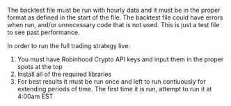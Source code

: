 The backtest file must be run with hourly data and it must be in the proper format as defined in the start of the file. 
The backtest file could have errors when run, and/or unnecessary code that is not used. This is just a test file to see past performance. 

In order to run the full trading strategy live: 
1. You must have Robinhood Crypto API keys and input them in the proper spots at the top
2. Install all of the required libraries
3. For best results it must be run once and left to run contiuously for extending periods of time. The first time it is run, attempt to run it at 4:00am EST
